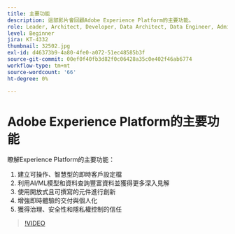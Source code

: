 ```yaml
---
title: 主要功能
description: 這部影片會回顧Adobe Experience Platform的主要功能。
role: Leader, Architect, Developer, Data Architect, Data Engineer, Admin, User
level: Beginner
jira: KT-4332
thumbnail: 32502.jpg
exl-id: d46373b9-4a80-4fe0-a072-51ec48585b3f
source-git-commit: 00ef0f40fb3d82f0c06428a35c0e402f46ab6774
workflow-type: tm+mt
source-wordcount: '66'
ht-degree: 0%

---
```


# Adobe Experience Platform的主要功能

瞭解Experience Platform的主要功能：

1. 建立可操作、智慧型的即時客戶設定檔
1. 利用AI/ML模型和資料查詢豐富資料並獲得更多深入見解
1. 使用開放式且可撰寫的元件進行創新
1. 增強即時體驗的交付與個人化
1. 獲得治理、安全性和隱私權控制的信任

>[!VIDEO](https://video.tv.adobe.com/v/32502?learn=on)

